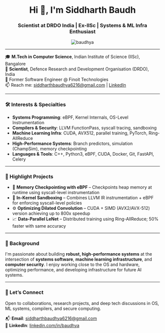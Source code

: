 <h1 align="center">Hi 👋, I'm Siddharth Baudh</h1>
<h3 align="center">Scientist at DRDO India | Ex-IISc | Systems & ML Infra Enthusiast</h3>

<p align="center">
  <img src="https://komarev.com/ghpvc/?username=baudhya&label=Profile%20views&color=0e75b6&style=flat" alt="baudhya" />
</p>

---

🎓 **M.Tech in Computer Science**, Indian Institute of Science (IISc), Bangalore  
🔬 **Scientist**, Defence Research and Development Organisation (DRDO), India  
💼 Former Software Engineer @ Finoit Technologies  
📫 Reach me: siddharthbaudhya6216@gmail.com | [LinkedIn](https://linkedin.com/in/baudhya)

---

### 🛠️ Interests & Specialties

- **Systems Programming**: eBPF, Kernel Internals, OS-Level Instrumentation  
- **Compilers & Security**: LLVM FunctionPass, syscall tracing, sandboxing  
- **Machine Learning Infra**: CUDA, AVX512, parallel training, PyTorch, Ring-AllReduce  
- **High-Performance Systems**: Branch predictors, simulation (ChampSim), memory checkpointing  
- **Languages & Tools**: C++, Python3, eBPF, CUDA, Docker, Git, FastAPI, Celery

---

### 🚀 Highlight Projects

- 🧩 **Memory Checkpointing with eBPF** – Checkpoints heap memory at runtime using syscall-level instrumentation  
- 🔐 **In-Kernel Sandboxing** – Combines LLVM IR instrumentation + eBPF for enforcing syscall-level policies  
- ⚙️ **Optimizing Dilated Convolution** – CUDA + SIMD (AVX2/AVX-512) version achieving up to 800x speedup  
- 📈 **Data-Parallel LeNet** – Distributed training using Ring-AllReduce; 50% faster with same accuracy

---

### 🧠 Background

I'm passionate about building **robust, high-performance systems** at the intersection of **systems software**, **machine learning infrastructure**, and **computer security**. I enjoy working close to the OS and hardware, optimizing performance, and developing infrastructure for future AI systems.

---

### 📌 Let’s Connect

Open to collaborations, research projects, and deep tech discussions in OS, ML systems, compilers, and secure computing.

📬 **Email**: siddharthbaudhya6216@gmail.com  
🔗 **LinkedIn**: [linkedin.com/in/baudhya](https://linkedin.com/in/baudhya)
